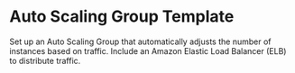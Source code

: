 # Auto Scaling Group Template

Set up an Auto Scaling Group that automatically adjusts the number of instances based on traffic. Include an Amazon Elastic Load Balancer (ELB) to distribute traffic.
